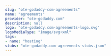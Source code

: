 ```yaml
---
slug: "ote-godaddy-com-agreements"
name: "agreements"
provider: "ote-godaddy.com"
description: null
logo: "ote-godaddy.com-agreements-logo.svg"
logoMediaType: "image/svg+xml"
tags:
- name: "hosting"
stubs: "ote-godaddy.com-agreements-stubs.json"
---
```

